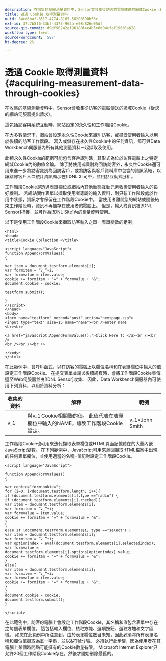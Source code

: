 ```yaml
---
description: 在收集的基線測量資料中，Sensor會收集從訪客的電腦傳送的網域Cookie（從您的網站伺服器提出請求）。
title: 透過 Cookie 取得測量資料
uuid: 34cd6baf-6317-4774-8165-58208698b53c
exl-id: 37c7b5f6-33bf-4373-963a-e08a826e05df
source-git-commit: d9df90242ef96188f4e4b5e6d04cfef196b0a628
workflow-type: tm+mt
source-wordcount: '587'
ht-degree: 2%

---
```


# 透過 Cookie 取得測量資料{#acquiring-measurement-data-through-cookies}

在收集的基線測量資料中，Sensor會收集從訪客的電腦傳送的網域Cookie（從您的網站伺服器提出請求）。

這包括訪客與系統互動時，網站設定的永久性和工作階段Cookie。

在大多數情況下，網站會設定永久性Cookie來識別訪客，或擷取使用者輸入以用於後續的訪客工作階段。 寫入或儲存在永久性Cookie中的任何資訊，都可與Data Workbench伺服器內所有其他測量資料一起擷取及使用。

此類永久性Cookie的範例可能包含客戶識別碼，其形式為位於訪客電腦上之特定網域Cookie內的數值金鑰。 除了將使用者識別為回訪訪客外，永久性Cookie還可用來進一步將訪客識別為回訪客戶，或將訪客與客戶資料庫中包含的資訊系結，以讓離線客戶人口統計資訊顯示在[!DNL Site]中，並用於互動式分析。

工作階段Cookie是透過表單欄位或網站內其他動態互動元素收集使用者輸入的良好機制。 若網站實作表單以擷取使用者專屬的輸入資料，則只有工作階段處於作用中狀態，資訊才會保留在工作階段Cookie中。 當使用者離開您的網站或隨後結束工作階段時，資訊不再儲存在使用者的電腦上。 但是，輸入的資訊被[!DNL Sensor]捕獲，並可作為[!DNL Site]內的測量資料使用。

以下是使用工作階段Cookie來擷取訪客輸入之單一表單變數的範例。

```
<html> 
<head> 
<title>Cookie Collection </title> 
 
<script language="JavaScript"> 
function AppendFormValues() 
{ 
 
var item = document.testform.elements[i]; 
var formitem = “v_”+i; 
var formvalue = item.value; 
cookie += formitem + "=" + formvalue + "&"; 
document.cookie = cookie; 
 
testform.submit(); 
 
} 
</script> 
</head> 
<body> 
<form name="testform" method="post" action="nextpage.asp"> 
<input type="text" size=15 name="name"><br />enter name 
<br><br> 
 
<a href="javascript:AppendFormValues();">Click Here To </a><br /><br /> 
<br /><br /><br /> 
 
</body> 
</html> 
```

在此範例中，會呼叫函式，以在訪客的電腦上以欄位名稱和在表單欄位中輸入的值設定工作階段Cookie。 在提交表單並請求後續網頁時，會將工作階段Cookie集傳遞至Web伺服器並由[!DNL Sensor]收集。 因此，Data Workbench伺服器內可使用下列資料，以用於資料分析：

| 收集的資料 | 解釋 | 範例 |
|---|---|---|
| v_1 | 與v_1 Cookie相關聯的值。 此值代表在表單欄位中輸入的NAME，導致工作階段Cookie設定。 | v_1=John Smith |

工作階段Cookie也可用來迭代擷取表單欄位或HTML頁面記憶體在的大量內嵌JavaScript變數。 在下列範例中，JavaScript可用來遞回擷取HTML檔案中出現的任何表單欄位，並使用適當的名稱=值配對設定工作階段Cookie。

```
<script language="JavaScript"> 
 
function AppendFormValues() 
{ 
 
var cookie="formcookie="; 
for (i=0; i<document.testform.length; i++){ 
if (document.testform.elements[i].type =="radio") {            
if (document.testform.elements[i].checked){ 
var item = document.testform.elements[i]; 
var formitem = “v_”+i; 
var formvalue = item.value; 
cookie += formitem + "=" + formvalue + "&"; 
} 
} 
else if (document.testform.elements[i].type =="select") { 
var item = document.testform.elements[i]; 
var formitem = “v_”+i; 
var optionindex = eval(document.testform.elements[i].selectedIndex); 
var formvalue = document.testform.elements[i].options[optionindex].value;             
cookie += formitem + "=" + formvalue + "&"; 
} 
else{ 
var item = document.testform.elements[i]; 
var formitem = “v_”+i; 
var formvalue = item.value; 
cookie += formitem + "=" + formvalue + "&"; 
} 
} 
document.cookie = cookie; 
document.testform.submit(); 
} 
 
</script>
```

在此範例中，訪客的電腦上會設定工作階段Cookie，其名稱和值包含表單中存在之每個表單欄位。 這包括輸入欄位、核取方塊、選項按鈕、選取方塊和文字區域。 如您在此範例中所注意到，由於表單欄位數目未知，因此必須將所有表單名稱和欄位值擷取為單一字串，並以&amp;符號分隔。 必須執行此步驟，因為使用者在其電腦上某個時間點可能擁有的Cookie數量有限。 Microsoft Internet Explorer只允許20個工作階段Cookie存在，然後才開始刪除最舊的。
